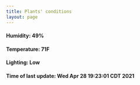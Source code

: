 ```yaml
---
title: Plants' conditions
layout: page
---
```



#### Humidity: 49%
#### Temperature: 71F
#### Lighting: Low
#### Time of last update: Wed Apr 28 19:23:01 CDT 2021
